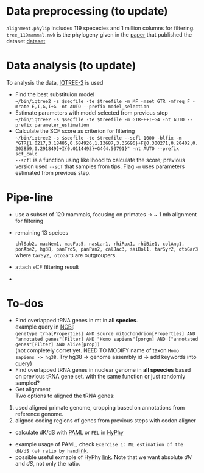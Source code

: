 # Data preprocessing (to update)
`alignment.phylip` includes 119 spececies and 1 million columns for filtering.  
`tree_119mammal.nwk` is the phylogeny given in the [paper](https://academic.oup.com/gigascience/article/9/1/giz159/5695847#191021819) that published the dataset [dataset](https://bds.mpi-cbg.de/hillerlab/120MammalAlignment/Human120way/)  
  
# Data analysis (to update)
To analysis the data, [IQTREE-2](http://www.iqtree.org/doc/) is used  
- Find the best substituion model  
`~/bin/iqtree2 -s $seqfile -te $treefile -m MF -mset GTR -mfreq F -mrate E,I,G,I+G -nt AUTO --prefix model_selection`  
- Estimate parameters with model selected from previous step  
`~/bin/iqtree2 -s $seqfile -te $treefile -m GTR+F+I+G4 -nt AUTO --prefix parameter_estimation`  
- Calculate the SCF score as criterion for filtering  
`~/bin/iqtree2 -s $seqfile -te $treefile --scfl 1000 -blfix -m "GTR{1.0217,3.18485,0.684926,1.13687,3.35696}+F{0.300271,0.20402,0.203859,0.291849}+I{0.0114493}+G4{4.50791}" -nt AUTO --prefix scf_calc`  
`--scfl` is a function using likelihood to calculate the score; previous version used `--scf` that samples from tips. Flag `-m` uses parameters estimated from previous step. 

# Pipe-line
- use a subset of 120 mammals, focusing on primates -> ~ 1 mb alignment for filtering
- remaining 13 speices  

  `chlSab2, macNem1, macFas5, nasLar1, rhiRox1, rhiBie1, colAng1, ponAbe2, hg38, panTro5, panPan2, calJac3, saiBol1, tarSyr2, otoGar3`  
    where `tarSy2, otoGar3` are outgroupers.
 - attach sCF filtering result
 -
# To-dos
  * Find overlapped tRNA genes in mt in **all species**.  
  example query in [NCBI](https://www.ncbi.nlm.nih.gov/gene/):  
  `genetype trna[Properties] AND source mitochondrion[Properties] AND "annotated genes"[Filter] AND "Homo sapiens"[porgn] AND ("annotated genes"[Filter] AND alive[prop])`  
  (not completely corret yet. NEED TO MODIFY name of taxon `Homo sapiens -> hg38`. Try hg38 -> genome assembly id -> add keywords into query)
  * Find overlapped tRNA genes in nuclear genome in **all speecies** based on previous tRNA gene set. with the same function or just randomly sampled?
  * Get alignment   
  Two options to aligned the tRNA genes:  
  1. used aligned primate genome, cropping based on annotations from reference genome.  
  2. aligned coding regions of genes from previous steps with codon aligner
  * calculate dK/dS with [PAML](http://abacus.gene.ucl.ac.uk/software/paml.html) or `FEL` in [HyPhy](https://stevenweaver.github.io/hyphy-site/methods/selection-methods/#fel)  
  
  - example usage of PAML, check `Exercise 1: ML estimation of the dN/dS (ω) ratio by hand`[link](https://isu-molphyl.github.io/EEOB563/computer_labs/lab6/).
  - possible useful exmaple of HyPhy [link](http://hyphy.org/methods/other/contrast-fel/). Note that we want absolute *dN* and *dS*, not only the ratio. 
  
